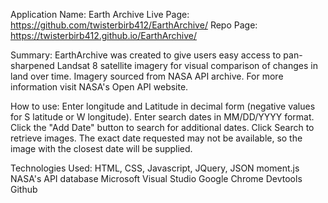 Application Name: Earth Archive
Live Page: https://github.com/twisterbirb412/EarthArchive/
Repo Page: https://twisterbirb412.github.io/EarthArchive/



Summary:  EarthArchive was created to give users easy access to pan-sharpened Landsat 8 satellite imagery for visual comparison of changes in land over time.
Imagery sourced from NASA API archive. For more information visit NASA's Open API website.

How to use:
  Enter longitude and Latitude in decimal form (negative values for S latitude or W longitude).
  Enter search dates in MM/DD/YYYY format. Click the "Add Date" button to search for additional dates.
  Click Search to retrieve images. The exact date requested may not be available, so the image with the closest date will be supplied.

Technologies Used:
  HTML, CSS, Javascript, JQuery, JSON
  moment.js
  NASA's API database
  Microsoft Visual Studio
  Google Chrome Devtools
  Github
